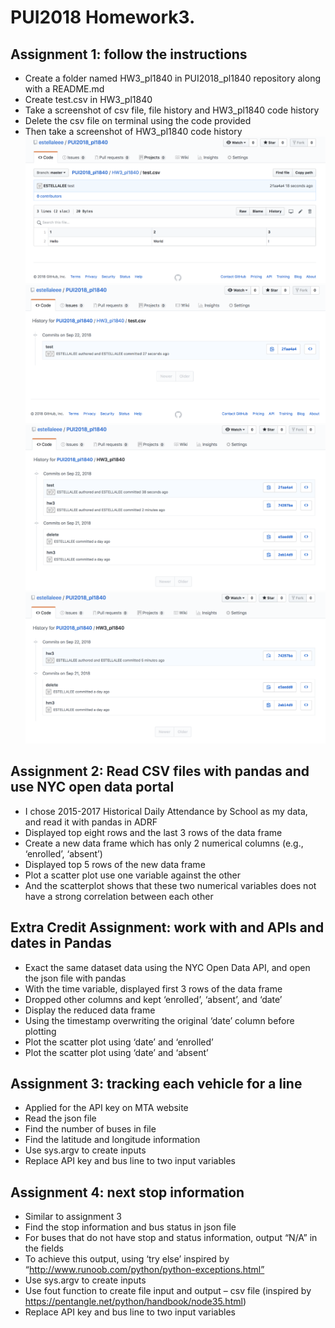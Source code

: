 # PUI2018 Homework3.

## Assignment 1: follow the instructions
- Create a folder named HW3_pl1840 in PUI2018_pl1840 repository along with a README.md
- Create test.csv in HW3_pl1840
- Take a screenshot of csv file, file history and HW3_pl1840 code history
- Delete the csv file on terminal using the code provided
- Then take a screenshot of HW3_pl1840 code history
![Alt text](HW3_A1.1.png)
![Alt text](HW3_A1.2.png)
![Alt text](HW3_A1.3.png)
![Alt text](HW3_A1.4.png)

## Assignment 2: Read CSV files with pandas and use NYC open data portal
- I chose 2015-2017 Historical Daily Attendance by School as my data, and read it with pandas in ADRF
- Displayed top eight rows and the last 3 rows of the data frame
- Create a new data frame which has only 2 numerical columns (e.g., ‘enrolled’, ‘absent’)
- Displayed top 5 rows of the new data frame
- Plot a scatter plot use one variable against the other
- And the scatterplot shows that these two numerical variables does not have a strong correlation between each other

## Extra Credit Assignment: work with and APIs and dates in Pandas
- Exact the same dataset data using the NYC Open Data API, and open the json file with pandas 
- With the time variable, displayed first 3 rows of the data frame 
- Dropped other columns and kept ‘enrolled’, ‘absent’, and ‘date’
- Display the reduced data frame
- Using the timestamp overwriting the original ‘date’ column before plotting
- Plot the scatter plot using ‘date’ and ‘enrolled’
- Plot the scatter plot using ‘date’ and ‘absent’

## Assignment 3: tracking each vehicle for a line
- Applied for the API key on MTA website
- Read the json file
- Find the number of buses in file
- Find the latitude and longitude information
- Use sys.argv to create inputs
- Replace API key and bus line to two input variables

## Assignment 4: next stop information
- Similar to assignment 3
- Find the stop information and bus status in json file
- For buses that do not have stop and status information, output “N/A” in the fields
- To achieve this output, using ‘try else’ inspired by “http://www.runoob.com/python/python-exceptions.html”
- Use sys.argv to create inputs
- Use fout function to create file input and output – csv file (inspired by https://pentangle.net/python/handbook/node35.html)
- Replace API key and bus line to two input variables


